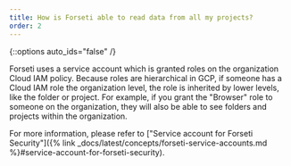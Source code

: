 ```yaml
---
title: How is Forseti able to read data from all my projects?
order: 2
---
```

{::options auto_ids="false" /}

Forseti uses a service account which is granted roles on the organization 
Cloud IAM policy. Because roles are hierarchical in GCP, if someone has 
a Cloud IAM role the organization level, the role is inherited by lower levels, 
like the folder or project. For example, if you grant the "Browser" role 
to someone on the organization, they will also be able to see folders and 
projects within the organization.

For more information, please refer to 
["Service account for Forseti Security"]({% link _docs/latest/concepts/forseti-service-accounts.md %}#service-account-for-forseti-security).
